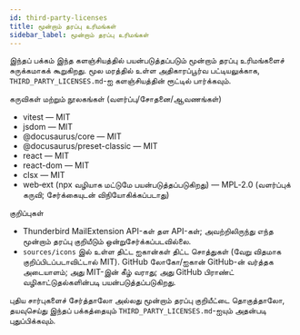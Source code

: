 ```yaml
---
id: third-party-licenses
title: மூன்றாம் தரப்பு உரிமங்கள்
sidebar_label: மூன்றாம் தரப்பு உரிமங்கள்
---
```


இந்தப் பக்கம் இந்த களஞ்சியத்தில் பயன்படுத்தப்படும் மூன்றாம் தரப்பு உரிமங்களைச் சுருக்கமாகக் கூறுகிறது.
மூல மரத்தில் உள்ள அதிகாரப்பூர்வ பட்டியலுக்காக, `THIRD_PARTY_LICENSES.md`-ஐ
களஞ்சியத்தின் ரூட்டில் பார்க்கவும்.

கருவிகள் மற்றும் நூலகங்கள் (வளர்ப்பு/சோதனை/ஆவணங்கள்)

- vitest — MIT
- jsdom — MIT
- @docusaurus/core — MIT
- @docusaurus/preset-classic — MIT
- react — MIT
- react-dom — MIT
- clsx — MIT
- web‑ext (npx வழியாக மட்டுமே பயன்படுத்தப்படுகிறது) — MPL‑2.0 (வளர்ப்புக் கருவி; சேர்க்கையுடன் விநியோகிக்கப்படாது)

குறிப்புகள்

- Thunderbird MailExtension API-கள் தள API-கள்; அவற்றிலிருந்து எந்த மூன்றாம் தரப்பு குறியீடும் ஒன்றுசேர்க்கப்படவில்லை.
- `sources/icons` இல் உள்ள திட்ட ஐகான்கள் திட்ட சொத்துகள் (வேறு விதமாக குறிப்பிடப்படாவிட்டால் MIT). GitHub லோகோ/ஐகான் GitHub-ன் வர்த்தக அடையாளம்; அது MIT-இன் கீழ் வராது; அது GitHub பிராண்ட் வழிகாட்டுதல்களின்படி பயன்படுத்தப்படுகிறது.

புதிய சார்புகளைச் சேர்த்தாலோ அல்லது மூன்றாம் தரப்பு குறியீட்டை தொகுத்தாலோ,
தயவுசெய்து இந்தப் பக்கத்தையும் `THIRD_PARTY_LICENSES.md`-ஐயும் அதன்படி புதுப்பிக்கவும்.
